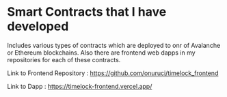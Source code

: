 # Smart Contracts that I have developed

Includes various types of contracts which are deployed to onr of Avalanche or Ethereum blockchains.
Also there are frontend web dapps in my repositories for each of these contracts.


Link to Frontend Repository :  https://github.com/onuruci/timelock_frontend

Link to Dapp : https://timelock-frontend.vercel.app/

